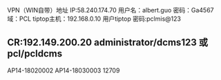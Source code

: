 VPN（WIN自带）地址
IP:58.240.174.70
用户名：albert.guo
密码：Ga4567
域：PCL
tiptop主机：192.168.0.10
用户tiptop
密码:pclmis@123

CR:192.149.200.20
administrator/dcms123
或pcl/pcldcms
--------------------

AP14-18020002
AP14-18030003
12709